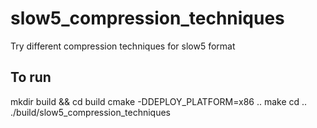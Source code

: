 # slow5_compression_techniques
Try different compression techniques for slow5 format

## To run
mkdir build && cd build
cmake -DDEPLOY_PLATFORM=x86 ..
make
cd ..
./build/slow5_compression_techniques